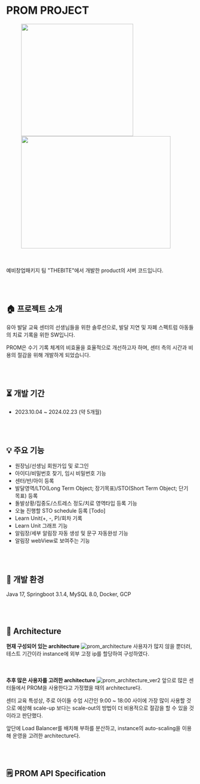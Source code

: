 # PROM PROJECT
<figure class="half">
  <a href="link"><img src="https://github.com/Chani17/ToryAba-Server/blob/main/thebite_logo.png" width="300" height="300"></a> 
  <a href="link"><img src="https://github.com/Chani17/ToryAba-Server/blob/main/prom_logo.png" width="400" height="300"></a>
</figure>
<br><br>
예비창업패키지 팀 "THEBITE"에서 개발한 product의 서버 코드입니다.

<br><br>
##  🏠  프로젝트 소개
유아 발달 교육 센터의 선생님들을 위한 솔루션으로, 발달 지연 및 자폐 스펙트럼 아동들의 치료 기록을 위한 SW입니다.

PROM은 수기 기록 체계의 비효율을 효율적으로 개선하고자 하며, 센터 측의 시간과 비용의 절감을 위해 개발하게 되었습니다.

<br><br>
## ⏳ 개발 기간
- 2023.10.04 ~ 2024.02.23 (약 5개월)

<br><br>
## 💡 주요 기능
- 원장님/선생님 회원가입 및 로그인
- 아이디/비밀번호 찾기, 임시 비밀번호 기능
- 센터/반/아이 등록
- 발달영역/LTO(Long Term Object; 장기목표)/STO(Short Term Object; 단기 목표) 등록
- 돌발상황/집중도/스트레스 정도/치료 영역타입 등록 기능
- 오늘 진행할 STO schedule 등록 [Todo]
- Learn Unit(+, -, P)/회차 기록
- Learn Unit 그래프 기능
- 알림장/세부 알림장 자동 생성 및 문구 자동완성 기능
- 알림장 webView로 보여주는 기능

<br><br>
## 🔧 개발 환경
Java 17, Springboot 3.1.4, MySQL 8.0, Docker, GCP

<br><br>
## 📌 Architecture
**현재 구성되어 있는 architecture**
![prom_architecture](https://github.com/Chani17/ToryAba-Server/blob/main/prom_architecture.png)
사용자가 많지 않을 뿐더러, 테스트 기간이라 instance에 외부 고정 ip를 할당하여 구성하였다.
<br><br><br><br>
**추후 많은 사용자를 고려한 architecture**
![prom_architecture_ver2](https://github.com/Chani17/ToryAba-Server/blob/main/prom_architecture_ver2.png)
앞으로 많은 센터들에서 PROM을 사용한다고 가정했을 때의 architecture다.

센터 교육 특성상, 주로 아이들 수업 시간인 9:00 ~ 18:00 사이에 가장 많이 사용할 것으로 예상해 scale-up 보다는 scale-out의 방법이 더 비용적으로 절감을 할 수 있을 것이라고 판단했다.

앞단에 Load Balancer를 배치해 부하를 분산하고, instance의 auto-scaling을 이용해 운영을 고려한 architecture다.


<br><br>
## 🗒️ PROM API Specification



